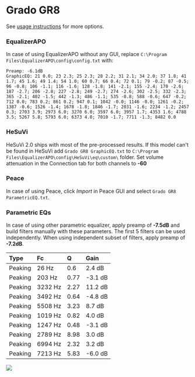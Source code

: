 # Grado GR8
See [usage instructions](https://github.com/jaakkopasanen/AutoEq#usage) for more options.

### EqualizerAPO
In case of using EqualizerAPO without any GUI, replace `C:\Program Files\EqualizerAPO\config\config.txt`
with:
```
Preamp: -6.1dB
GraphicEQ: 21 0.0; 23 2.3; 25 2.3; 28 2.2; 31 2.1; 34 2.0; 37 1.8; 41 1.7; 45 1.6; 49 1.4; 54 1.0; 60 0.7; 66 0.4; 72 0.1; 79 -0.2; 87 -0.5; 96 -0.8; 106 -1.1; 116 -1.6; 128 -1.8; 141 -2.1; 155 -2.4; 170 -2.6; 187 -2.7; 206 -2.8; 227 -2.8; 249 -2.7; 274 -2.6; 302 -2.5; 332 -2.3; 365 -2.1; 402 -1.5; 442 -1.3; 486 -1.1; 535 -0.8; 588 -0.6; 647 -0.2; 712 0.0; 783 0.2; 861 0.2; 947 0.1; 1042 -0.0; 1146 -0.0; 1261 -0.2; 1387 -0.6; 1526 -1.4; 1678 -1.8; 1846 -1.7; 2031 -1.6; 2234 -1.2; 2457 0.3; 2703 3.9; 2973 6.0; 3270 6.0; 3597 6.0; 3957 1.7; 4353 1.6; 4788 3.5; 5267 5.8; 5793 6.0; 6373 4.0; 7010 -1.7; 7711 -1.3; 8482 0.0
```

### HeSuVi
HeSuVi 2.0 ships with most of the pre-processed results. If this model can't be found in HeSuVi add
`Grado GR8 GraphicEQ.txt` to `C:\Program Files\EqualizerAPO\config\HeSuVi\eq\custom\` folder.
Set volume attenuation in the Connection tab for both channels to **-60**

### Peace
In case of using Peace, click *Import* in Peace GUI and select `Grado GR8 ParametricEQ.txt`.

### Parametric EQs
In case of using other parametric equalizer, apply preamp of **-7.5dB** and build filters manually
with these parameters. The first 5 filters can be used independently.
When using independent subset of filters, apply preamp of **-7.2dB**.

| Type    | Fc      |    Q | Gain    |
|:--------|:--------|:-----|:--------|
| Peaking | 26 Hz   | 0.6  | 2.4 dB  |
| Peaking | 203 Hz  | 0.77 | -3.1 dB |
| Peaking | 3232 Hz | 2.27 | 11.2 dB |
| Peaking | 3492 Hz | 0.64 | -4.8 dB |
| Peaking | 5508 Hz | 3.23 | 8.7 dB  |
| Peaking | 1019 Hz | 0.82 | 4.0 dB  |
| Peaking | 1247 Hz | 0.48 | -3.1 dB |
| Peaking | 2789 Hz | 8.98 | 3.0 dB  |
| Peaking | 6994 Hz | 2.32 | 3.2 dB  |
| Peaking | 7213 Hz | 5.83 | -6.0 dB |

![](https://raw.githubusercontent.com/jaakkopasanen/AutoEq/master/results/headphonecom/sbaf-serious/Grado%20GR8/Grado%20GR8.png)